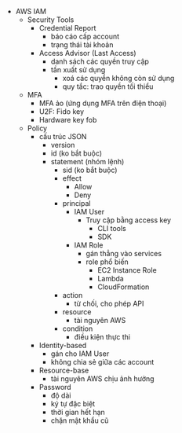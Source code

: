 - AWS IAM
  - Security Tools
    - Credential Report
      - báo cáo cấp account
      - trạng thái tài khoản
    - Access Advisor (Last Access)
      - danh sách các quyền truy cập
      - tần xuất sử dụng
        - xoá các quyền không còn sử dụng
        - quy tắc: trao quyền tối thiểu
  - MFA
    - MFA ảo (ứng dụng MFA trên điện thoại)
    - U2F: Fido key
    - Hardware key fob
  - Policy
    - cấu trúc JSON
      - version
      - id (ko bắt buộc)
      - statement (nhóm lệnh)
        - sid (ko bắt buộc)
        - effect
          - Allow
          - Deny
        - principal
          - IAM User
            - Truy cập bằng access key
              - CLI tools
              - SDK
          - IAM Role
            - gán thẳng vào services
            - role phổ biến
              - EC2 Instance Role
              - Lambda
              - CloudFormation
        - action
          - từ chối, cho phép API
        - resource
          - tài nguyên AWS
        - condition
          - điều kiện thực thi
    - Identity-based
      - gán cho IAM User
      - không chia sẻ giữa các account
    - Resource-base
      - tài nguyên AWS chịu ảnh hưởng
    - Password
      - độ dài
      - ký tự đặc biệt
      - thời gian hết hạn
      - chặn mật khẩu cũ
